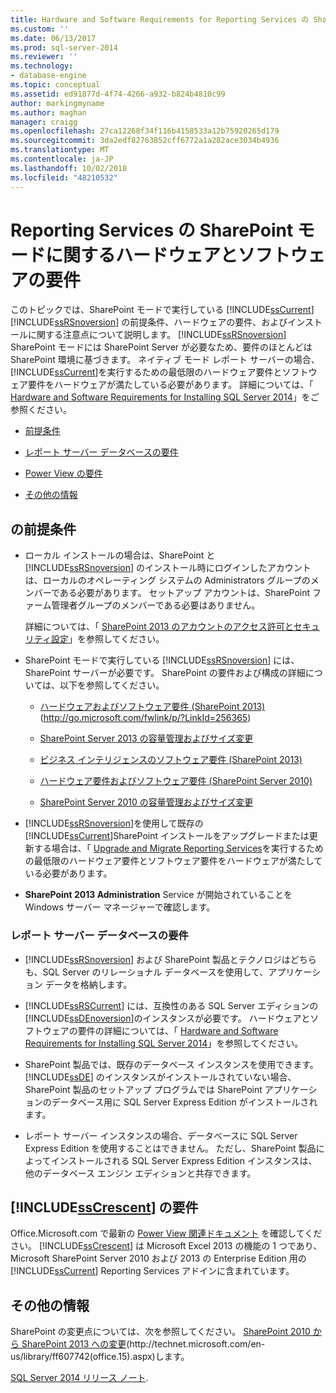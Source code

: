 ```yaml
---
title: Hardware and Software Requirements for Reporting Services の SharePoint モード |Microsoft Docs
ms.custom: ''
ms.date: 06/13/2017
ms.prod: sql-server-2014
ms.reviewer: ''
ms.technology:
- database-engine
ms.topic: conceptual
ms.assetid: ed91877d-4f74-4266-a932-b824b4810c99
author: markingmyname
ms.author: maghan
manager: craigg
ms.openlocfilehash: 27ca12268f34f116b4158533a12b75920265d179
ms.sourcegitcommit: 3da2edf82763852cff6772a1a282ace3034b4936
ms.translationtype: MT
ms.contentlocale: ja-JP
ms.lasthandoff: 10/02/2018
ms.locfileid: "48210532"
---
```

# <a name="hardware-and-software-requirements-for-reporting-services-in-sharepoint-mode"></a>Reporting Services の SharePoint モードに関するハードウェアとソフトウェアの要件
  このトピックでは、SharePoint モードで実行している [!INCLUDE[ssCurrent](../../includes/sscurrent-md.md)] [!INCLUDE[ssRSnoversion](../../includes/ssrsnoversion-md.md)] の前提条件、ハードウェアの要件、およびインストールに関する注意点について説明します。 [!INCLUDE[ssRSnoversion](../../includes/ssrsnoversion-md.md)] SharePoint モードには SharePoint Server が必要なため、要件のほとんどは SharePoint 環境に基づきます。 ネイティブ モード レポート サーバーの場合、 [!INCLUDE[ssCurrent](../../includes/sscurrent-md.md)]を実行するための最低限のハードウェア要件とソフトウェア要件をハードウェアが満たしている必要があります。 詳細については、「 [Hardware and Software Requirements for Installing SQL Server 2014](hardware-and-software-requirements-for-installing-sql-server.md)」をご参照ください。  
  
-   [前提条件](#bkmk_prereq)  
  
-   [レポート サーバー データベースの要件](#bkmk_report_server_database)  
  
-   [Power View の要件](#bkmk_powerview)  
  
-   [その他の情報](#bkmk_more_information)  
  
##  <a name="bkmk_prereq"></a> の前提条件  
  
-   ローカル インストールの場合は、SharePoint と [!INCLUDE[ssRSnoversion](../../includes/ssrsnoversion-md.md)] のインストール時にログインしたアカウントは、ローカルのオペレーティング システムの Administrators グループのメンバーである必要があります。 セットアップ アカウントは、SharePoint ファーム管理者グループのメンバーである必要はありません。  
  
     詳細については、「 [SharePoint 2013 のアカウントのアクセス許可とセキュリティ設定](http://technet.microsoft.com/library/cc678863.aspx)」を参照してください。  
  
-   SharePoint モードで実行している [!INCLUDE[ssRSnoversion](../../includes/ssrsnoversion-md.md)] には、SharePoint サーバーが必要です。 SharePoint の要件および構成の詳細については、以下を参照してください。  
  
    -   [ハードウェアおよびソフトウェア要件 (SharePoint 2013)](http://go.microsoft.com/fwlink/p/?LinkId=256365) (http://go.microsoft.com/fwlink/p/?LinkId=256365)  
  
    -   [SharePoint Server 2013 の容量管理およびサイズ変更](http://technet.microsoft.com/library/cc261700.aspx)  
  
    -   [ビジネス インテリジェンスのソフトウェア要件 (SharePoint 2013)](http://go.microsoft.com/fwlink/p/?LinkId=256367)  
  
    -   [ハードウェア要件およびソフトウェア要件 (SharePoint Server 2010)](http://technet.microsoft.com/library/cc262485\(v=office.14\))  
  
    -   [SharePoint Server 2010 の容量管理およびサイズ変更](http://technet.microsoft.com/library/cc261700.aspx\(v=office.14\))  
  
-   [!INCLUDE[ssRSnoversion](../../includes/ssrsnoversion-md.md)]を使用して既存の [!INCLUDE[ssCurrent](../../includes/sscurrent-md.md)]SharePoint インストールをアップグレードまたは更新する場合は、「 [Upgrade and Migrate Reporting Services](../../reporting-services/install-windows/upgrade-and-migrate-reporting-services.md)を実行するための最低限のハードウェア要件とソフトウェア要件をハードウェアが満たしている必要があります。  
  
-   **SharePoint 2013 Administration** Service が開始されていることを Windows サーバー マネージャーで確認します。  
  
###  <a name="bkmk_report_server_database"></a> レポート サーバー データベースの要件  
  
-   [!INCLUDE[ssRSnoversion](../../includes/ssrsnoversion-md.md)] および SharePoint 製品とテクノロジはどちらも、SQL Server のリレーショナル データベースを使用して、アプリケーション データを格納します。  
  
-   [!INCLUDE[ssRSCurrent](../../includes/ssrscurrent-md.md)] には、互換性のある SQL Server エディションの [!INCLUDE[ssDEnoversion](../../includes/ssdenoversion-md.md)]のインスタンスが必要です。 ハードウェアとソフトウェアの要件の詳細については、「 [Hardware and Software Requirements for Installing SQL Server 2014](hardware-and-software-requirements-for-installing-sql-server.md)」を参照してください。  
  
-   SharePoint 製品では、既存のデータベース インスタンスを使用できます。 [!INCLUDE[ssDE](../../includes/ssde-md.md)] のインスタンスがインストールされていない場合、SharePoint 製品のセットアップ プログラムでは SharePoint アプリケーションのデータベース用に SQL Server Express Edition がインストールされます。  
  
-   レポート サーバー インスタンスの場合、データベースに SQL Server Express Edition を使用することはできません。 ただし、SharePoint 製品によってインストールされる SQL Server Express Edition インスタンスは、他のデータベース エンジン エディションと共存できます。  
  
##  <a name="bkmk_powerview"></a> [!INCLUDE[ssCrescent](../../includes/sscrescent-md.md)] の要件  
 Office.Microsoft.com で最新の [Power View 関連ドキュメント](http://office.microsoft.com/excel-help/power-view-explore-visualize-and-present-your-data-HA102835634.aspx) を確認してください。 [!INCLUDE[ssCrescent](../../includes/sscrescent-md.md)] は Microsoft Excel 2013 の機能の 1 つであり、Microsoft SharePoint Server 2010 および 2013 の Enterprise Edition 用の [!INCLUDE[ssCurrent](../../includes/sscurrent-md.md)] Reporting Services アドインに含まれています。  
  
##  <a name="bkmk_more_information"></a> その他の情報  
 SharePoint の変更点については、次を参照してください。 [SharePoint 2010 から SharePoint 2013 への変更](http://technet.microsoft.com/library/ff607742\(office.15\).aspx)(http://technet.microsoft.com/en-us/library/ff607742(office.15).aspx)します。  
  
 [SQL Server 2014 リリース ノート](http://go.microsoft.com/fwlink/?LinkID=296445).  
  
  
